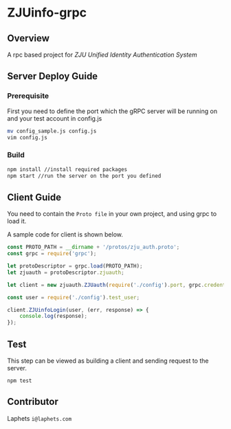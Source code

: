 # ZJUinfo-grpc

## Overview
A rpc based project for *ZJU Unified Identity Authentication System*

## Server Deploy Guide
### Prerequisite
First you need to define the port which the gRPC server will be running on and your test account in config.js
```bash
mv config_sample.js config.js
vim config.js
```
### Build
```bash
npm install //install required packages
npm start //run the server on the port you defined
```

## Client Guide
You need to contain the `Proto file` in your own project, and using grpc to load it.

A sample code for client is shown below.
```js
const PROTO_PATH = __dirname + '/protos/zju_auth.proto';
const grpc = require('grpc');

let protoDescriptor = grpc.load(PROTO_PATH);
let zjuauth = protoDescriptor.zjuauth;

let client = new zjuauth.ZJUauth(require('./config').port, grpc.credentials.createInsecure());

const user = require('./config').test_user;

client.ZJUinfoLogin(user, (err, response) => {
    console.log(response);
});
```

## Test
This step can be viewed as building a client and sending request to the server.
```
npm test
```

## Contributor
Laphets `i@laphets.com`